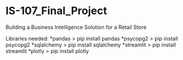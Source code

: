 # IS-107_Final_Project
Building a Business Intelligence Solution for a Retail Store

Libraries needed:
  *pandas
    > pip install pandas
  *psycopg2
    > pip install psycopg2
  *sqlalchemy
    > pip install sqlalchemy
  *streamlit
    > pip install streamlit
  *plotly
    > pip install plotly
